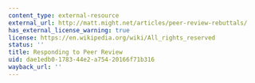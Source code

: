 ```yaml
---
content_type: external-resource
external_url: http://matt.might.net/articles/peer-review-rebuttals/
has_external_license_warning: true
license: https://en.wikipedia.org/wiki/All_rights_reserved
status: ''
title: Responding to Peer Review
uid: dae1edb0-1783-44e2-a754-20166f71b316
wayback_url: ''
---
```

